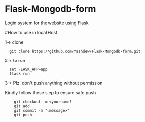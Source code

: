 # Flask-Mongodb-form
Login system for the website using Flask

#How to use in local Host

1-> clone 
          
      git clone https://github.com/Yashdew/Flask-Mongodb-form.git

2-> to run

      set FLASK_APP=app
      flask run

3-> Plz. don't push anything without permission

Kindly follow these step to ensure safe push
      
        git checkout -m <yourname?
        git add .
        git commit -m "<message>"
        git push
     

    
